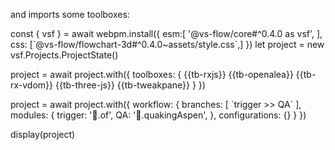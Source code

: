 
and imports some toolboxes:

<js-cell>
const { vsf } = await webpm.install({
    esm:[
        '@vs-flow/core#^0.4.0 as vsf',
    ],
    css: [`@vs-flow/flowchart-3d#^0.4.0~assets/style.css`,]
})
let project = new vsf.Projects.ProjectState()

project =  await project.with({
    toolboxes: {
        {{tb-rxjs}}
        {{tb-openalea}}
        {{tb-rx-vdom}}
        {{tb-three-js}}
        {{tb-tweakpane}}
    }
})
</js-cell>


<js-cell cell-id="example">
project =  await project.with({
    workflow: {
        branches: [
            `trigger >> QA`
        ],
        modules: {
            trigger: '🔀.of',
            QA: '🌳.quakingAspen',
        },
        configurations: {}
    }
})

display(project)
</js-cell>

<cell-output cell-id='example' defaultStyle="aspect-ratio:1" full-screen="true">
</cell-output>

